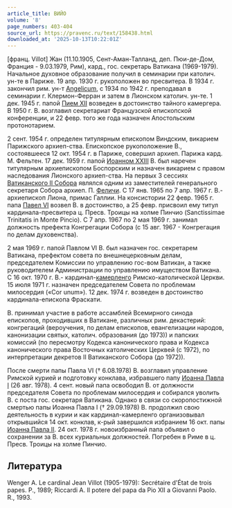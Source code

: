 ```yaml
---
article_title: ВИЙО
volume: '8'
page_numbers: 403-404
source_url: https://pravenc.ru/text/158438.html
downloaded_at: '2025-10-13T10:22:01Z'
---
```


[франц. Villot] Жан (11.10.1905, Сент-Аман-Талланд, деп. Пюи-де-Дом, Франция - 9.03.1979, Рим), кард., гос. секретарь Ватикана (1969-1979). Начальное духовное образование получил в семинарии при католич. ун-те в Париже. 19 апр. 1930 г. рукоположен во пресвитера. В 1934 г. закончил рим. ун-т [Angelicum](https://pravenc.ru/text/Angelicum.html), с 1934 по 1942 г. преподавал в семинарии г. Клермон-Ферран и затем в Лионском католич. ун-те. 1 дек. 1945 г. папой [Пием XII](<https://pravenc.ru/text/Пием XII.html>) возведен в достоинство тайного камергера. В 1950 г. В. возглавил секретариат Французской епископской конференции, и 22 февр. того же года назначен Апостольским протонотарием.

2 сент. 1954 г. определен титулярным епископом Виндским, викарием Парижского архиеп-ства. Епископское рукоположение В., состоявшееся 12 окт. 1954 г. в Париже, совершил архиеп. Парижа кард. М. Фельтен. 17 дек. 1959 г. папой [Иоанном XXIII](<https://pravenc.ru/text/Иоанном XXIII.html>) В. был наречен титулярным архиепископом Боспорским и назначен викарием с правом наследования Лионского архиеп-ства. На первых 3 сессиях [Ватиканского II Собора](<https://pravenc.ru/text/Ватиканский II Собор.html>) являлся одним из заместителей генерального секретаря Собора архиеп. П. [Феличи](https://pravenc.ru/text/Феличи.html). С 17 янв. 1965 по 7 апр. 1967 г. В.- архиепископ Лиона, примас Галлии. На консистории 22 февр. 1965 г. папа [Павел VI](<https://pravenc.ru/text/Павел VI.html>) возвел В. в достоинство, а 25 февр. присвоил ему титул кардинала-пресвитера ц. Пресв. Троицы на холме Пинчио (Sanctissimae Trinitatis in Monte Pincio). С 7 апр. 1967 по 2 мая 1969 г. занимал должность префекта Конгрегации Собора (с 15 авг. 1967 - Конгрегация по делам духовенства).

2 мая 1969 г. папой Павлом VI В. был назначен гос. секретарем Ватикана, префектом совета по внешнецерковным делам, председателем Комиссии по управлению гос-вом Ватикан, а также руководителем Администрации по управлению имуществом Ватикана. С 16 окт. 1970 г. В.- кардинал-[камерленго](https://pravenc.ru/text/камерленго.html) Римско-католической Церкви. 15 июля 1971 г. назначен председателем Совета по проблемам милосердия («Cor unum»). 12 дек. 1974 г. возведен в достоинство кардинала-епископа Фраскати.

В. принимал участие в работе ассамблей Всемирного синода епископов, проходивших в Ватикане, различных рим. декастерий: конгрегаций (вероучения, по делам епископов, евангелизации народов, канонизации святых, католич. образования (до 1973)) и папских комиссий (по пересмотру Кодекса канонического права и Кодекса канонического права Восточных католических Церквей (с 1972), по интерпретации декретов II Ватиканского Собора (до 1972)).

После смерти папы Павла VI († 6.08.1978) В. возглавил управление Римской курией и подготовку конклава, избравшего папу [Иоанна Павла I](<https://pravenc.ru/text/Иоанн Павл I.html>) (26 авг. 1978). 4 сент. новый папа освободил В. от должности председателя Совета по проблемам милосердия и собирался уволить В. с поста гос. секретаря Ватикана. Однако в связи со скоропостижной смертью папы Иоанна Павла I († 29.09.1978) В. продолжил свою деятельность в курии и как кардинал-камерленго организовывал открывшийся 14 окт. конклав, к-рый завершился избранием 16 окт. папы [Иоанна Павла II](<https://pravenc.ru/text/Иоанна Павла II.html>). 24 окт. 1978 г. новоизбранный папа объявил о сохранении за В. всех куриальных должностей. Погребен в Риме в ц. Пресв. Троицы на холме Пинчио.

## Литература

Wenger A. Le cardinal Jean Villot (1905-1979): Secrétaire d'État de trois papes. P., 1989; Riccardi A. Il potere del papa da Pio XII a Giovanni Paolo. R., 1993.
